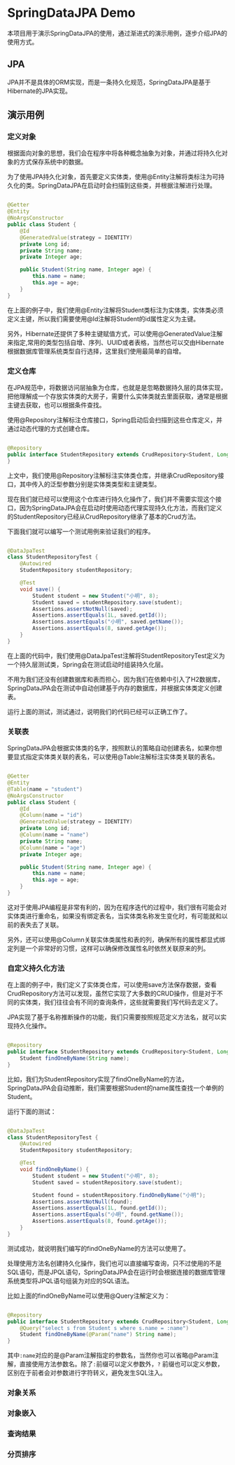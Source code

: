 # SpringDataJPA Demo

本项目用于演示SpringDataJPA的使用，通过渐进式的演示用例，逐步介绍JPA的使用方式。

## JPA

JPA并不是具体的ORM实现，而是一条持久化规范，SpringDataJPA是基于Hibernate的JPA实现。

## 演示用例

### 定义对象

根据面向对象的思想，我们会在程序中将各种概念抽象为对象，并通过将持久化对象的方式保存系统中的数据。

为了使用JPA持久化对象，首先要定义实体类，使用@Entity注解将类标注为可持久化的类。SpringDataJPA在启动时会扫描到这些类，并根据注解进行处理。

```java

@Getter
@Entity
@NoArgsConstructor
public class Student {
    @Id
    @GeneratedValue(strategy = IDENTITY)
    private Long id;
    private String name;
    private Integer age;

    public Student(String name, Integer age) {
        this.name = name;
        this.age = age;
    }
}
```

在上面的例子中，我们使用@Entity注解将Student类标注为实体类，实体类必须定义主键，所以我们需要使用@Id注解将Student的id属性定义为主键。

另外，Hibernate还提供了多种主键赋值方式，可以使用@GeneratedValue注解来指定,常用的类型包括自增、序列、UUID或者表格，当然也可以交由Hibernate根据数据库管理系统类型自行选择，这里我们使用最简单的自增。

### 定义仓库

在JPA规范中，将数据访问层抽象为仓库，也就是是忽略数据持久层的具体实现，把他理解成一个存放实体类的大房子，需要什么实体类就去里面获取，通常是根据主键去获取，也可以根据条件查找。

使用@Repository注解标注仓库接口，Spring启动后会扫描到这些仓库定义，并通过动态代理的方式创建仓库。

```java

@Repository
public interface StudentRepository extends CrudRepository<Student, Long> {
}
```

上文中，我们使用@Repository注解标注实体类仓库，并继承CrudRepository接口，其中传入的泛型参数分别是实体类类型和主键类型。

现在我们就已经可以使用这个仓库进行持久化操作了，我们并不需要实现这个接口，因为SpringDataJPA会在启动时使用动态代理实现持久化方法，而我们定义的StudentRepository已经从CrudRepository继承了基本的Crud方法。

下面我们就可以编写一个测试用例来验证我们的程序。

```java

@DataJpaTest
class StudentRepositoryTest {
    @Autowired
    StudentRepository studentRepository;

    @Test
    void save() {
        Student student = new Student("小明", 8);
        Student saved = studentRepository.save(student);
        Assertions.assertNotNull(saved);
        Assertions.assertEquals(1L, saved.getId());
        Assertions.assertEquals("小明", saved.getName());
        Assertions.assertEquals(8, saved.getAge());
    }
}
```

在上面的代码中，我们使用@DataJpaTest注解将StudentRepositoryTest定义为一个持久层测试类，Spring会在测试启动时组装持久化层。

不用为我们还没有创建数据库和表而担心，因为我们在依赖中引入了H2数据库，SpringDataJPA会在测试中自动创建基于内存的数据库，并根据实体类定义创建表。

运行上面的测试，测试通过，说明我们的代码已经可以正确工作了。

### 关联表

SpringDataJPA会根据实体类的名字，按照默认的策略自动创建表名，如果你想要显式指定实体类关联的表名，可以使用@Table注解标注实体类关联的表名。

```java

@Getter
@Entity
@Table(name = "student")
@NoArgsConstructor
public class Student {
    @Id
    @Column(name = "id")
    @GeneratedValue(strategy = IDENTITY)
    private Long id;
    @Column(name = "name")
    private String name;
    @Column(name = "age")
    private Integer age;

    public Student(String name, Integer age) {
        this.name = name;
        this.age = age;
    }
}
```

这对于使用JPA编程是非常有利的，因为在程序迭代的过程中，我们很有可能会对实体类进行重命名，如果没有绑定表名，当实体类名称发生变化时，有可能就和以前的表失去了关联。

另外，还可以使用@Column关联实体类属性和表的列，确保所有的属性都显式绑定列是一个非常好的习惯，这样可以确保修改属性名时依然关联原来的列。

### 自定义持久化方法

在上面的例子中，我们定义了实体类仓库，可以使用save方法保存数据，查看CrudRepository方法可以发现，虽然它实现了大多数的CRUD操作，但是对于不同的实体类，我们往往会有不同的查询条件，这些就需要我们写代码去定义了。

JPA实现了基于名称推断操作的功能，我们只需要按照规范定义方法名，就可以实现持久化操作。

```java

@Repository
public interface StudentRepository extends CrudRepository<Student, Long> {
    Student findOneByName(String name);
}
```

比如，我们为StudentRepository实现了findOneByName的方法，SpringDataJPA会自动推断，我们需要根据Student的name属性查找一个单例的Student。

运行下面的测试：

```java

@DataJpaTest
class StudentRepositoryTest {
    @Autowired
    StudentRepository studentRepository;

    @Test
    void findOneByName() {
        Student student = new Student("小明", 8);
        Student saved = studentRepository.save(student);

        Student found = studentRepository.findOneByName("小明");
        Assertions.assertNotNull(found);
        Assertions.assertEquals(1L, found.getId());
        Assertions.assertEquals("小明", found.getName());
        Assertions.assertEquals(8, found.getAge());
    }
}
```

测试成功，就说明我们编写的findOneByName的方法可以使用了。

处理使用方法名创建持久化操作，我们也可以直接编写查询，只不过使用的不是SQL语句，而是JPQL语句，SpringDataJPA会在运行时会根据连接的数据库管理系统类型将JPQL语句组装为对应的SQL语法。

比如上面的findOneByName可以使用@Query注解定义为：

```java

@Repository
public interface StudentRepository extends CrudRepository<Student, Long> {
    @Query("select s from Student s where s.name = :name")
    Student findOneByName(@Param("name") String name);
}
```

其中`:name`对应的是@Param注解指定的参数名，当然你也可以省略@Param注解，直接使用方法参数名。除了`:`前缀可以定义参数外，`?`
前缀也可以定义参数，区别在于前者会对参数进行字符转义，避免发生SQL注入。

### 对象关系

### 对象嵌入

### 查询结果

### 分页排序


